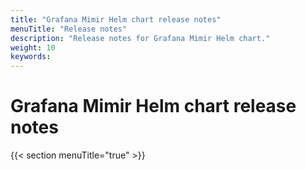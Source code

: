 ```yaml
---
title: "Grafana Mimir Helm chart release notes"
menuTitle: "Release notes"
description: "Release notes for Grafana Mimir Helm chart."
weight: 10
keywords:
---
```


# Grafana Mimir Helm chart release notes

{{< section menuTitle="true" >}}
